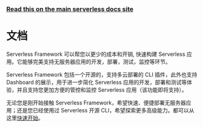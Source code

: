 <!--
title: Serverless Framework 文档
menuText: Serverless Framework 文档
layout: Doc
menuItems:
  - {menuText: "快速开始", path: /framework/docs/getting-started/}
  - {menuText: "支持者CLI", path: /framework/docs/providers}
  - {menuText: "- 腾讯云" , path: /framework/docs/providers/tencent/}
  - {menuText: "案例实战", path: https://serverless.com/examples/}
-->

<!-- DOCS-SITE-LINK:START automatically generated  -->

### [Read this on the main serverless docs site](https://www.serverless.com/framework/docs/)

<!-- DOCS-SITE-LINK:END -->

# 文档

Serverless Framework 可以帮您以更少的成本和开销, 快速构建 Serverless 应用。它能够完美支持无服务器应用的开发，部署，测试，监控等环节。

Serverless Framework 包括一个开源的，支持多云部署的 CLI 插件，此外也支持 Dashboard 的展示，用于进一步简化 Serverless 应用的开发，部署和测试等体验，并且支持您更加方便的管控和监控 Serverless 应用（该功能即将支持）。

无论您是刚开始接触 Serverless Framework，希望快速、便捷部署无服务器应用；还是您已经使用过 Serverless 开源 CLI，希望探索更多高级能力。都可以从这里[快速开始](./getting-started/)。
